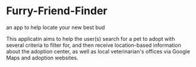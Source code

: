 # Furry-Friend-Finder
an app to help locate your new best bud

This applicatin aims to help the user(s) search for a pet to adopt with several criteria to filter for, and then receive location-based information about the adoption center, as well as local veterinarian's offices via Google Maps and adoption websites.

